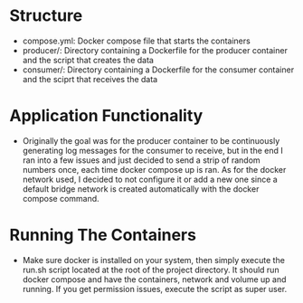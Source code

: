 # Structure
- compose.yml: Docker compose file that starts the containers
- producer/: Directory containing a Dockerfile for the producer 
             container and the script that creates the data
- consumer/: Directory containing a Dockerfile for the consumer 
             container and the sciprt that receives the data

# Application Functionality
- Originally the goal was for the producer container to be
continuously generating log messages for the consumer to receive, 
but in the end I ran into a few issues and just decided to send 
a strip of random numbers once, each time docker compose up is
ran. As for the docker network used, I decided to not configure
it or add a new one since a default bridge network is created
automatically with the docker compose command.

# Running The Containers
- Make sure docker is installed on your system, then simply 
execute the run.sh script located at the root of the project 
directory. It should run docker compose and have the containers, 
network and volume up and running. If you get permission issues,
execute the script as super user.
